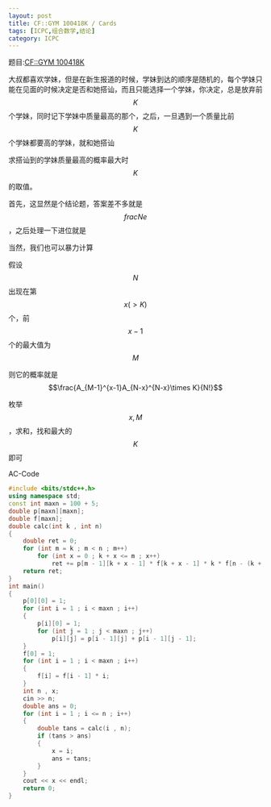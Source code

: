 ```yaml
---
layout: post
title: CF::GYM 100418K / Cards
tags: [ICPC,组合数学,结论]
category: ICPC
---
```


题目:[CF::GYM 100418K](http://codeforces.com/gym/100418/problem/K)

大叔都喜欢学妹，但是在新生报道的时候，学妹到达的顺序是随机的，每个学妹只能在见面的时候决定是否和她搭讪，而且只能选择一个学妹，你决定，总是放弃前$$K$$个学妹，同时记下学妹中质量最高的那个，之后，一旦遇到一个质量比前$$K$$个学妹都要高的学妹，就和她搭讪

求搭讪到的学妹质量最高的概率最大时$$K$$的取值。

首先，这显然是个结论题，答案差不多就是$$frac{N}{e}$$，之后处理一下进位就是

当然，我们也可以暴力计算

假设$$N$$出现在第$$x(>K)$$个，前$$x-1$$个的最大值为$$M$$

则它的概率就是$$\frac{A_{M-1}^{x-1}A_{N-x}^{N-x}\times K}{N!}$$

枚举$$x,M$$，求和，找和最大的$$K$$即可

AC-Code

```cpp
#include <bits/stdc++.h>
using namespace std;
const int maxn = 100 + 5;
double p[maxn][maxn];
double f[maxn];
double calc(int k , int n)
{
    double ret = 0;
    for (int m = k ; m < n ; m++)
        for (int x = 0 ; k + x <= m ; x++)
            ret += p[m - 1][k + x - 1] * f[k + x - 1] * k * f[n - (k + x + 1)];
    return ret;
}
int main()
{
    p[0][0] = 1;
    for (int i = 1 ; i < maxn ; i++)
    {
        p[i][0] = 1;
        for (int j = 1 ; j < maxn ; j++)
            p[i][j] = p[i - 1][j] + p[i - 1][j - 1];
    }
    f[0] = 1;
    for (int i = 1 ; i < maxn ; i++)
    {
        f[i] = f[i - 1] * i;
    }
    int n , x;
    cin >> n;
    double ans = 0;
    for (int i = 1 ; i <= n ; i++)
    {
        double tans = calc(i , n);
        if (tans > ans)
        {
            x = i;
            ans = tans;
        }
    }
    cout << x << endl;
    return 0;
}
```
